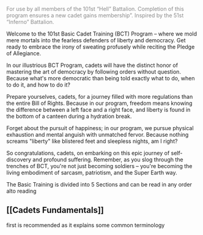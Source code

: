 <span style="color:rgb(138, 138, 138)">For use by all members of the 101st “Hell” Battalion. Completion of this program ensures a new cadet gains membership”. Inspired by the 51st “Inferno” Battalion.</span>

Welcome to the 101st Basic Cadet Training (BCT) Program – where we mold mere mortals into the fearless defenders of liberty and democracy. Get ready to embrace the irony of sweating profusely while reciting the Pledge of Allegiance.

In our illustrious BCT Program, cadets will have the distinct honor of mastering the art of democracy by following orders without question. Because what's more democratic than being told exactly what to do, when to do it, and how to do it?

Prepare yourselves, cadets, for a journey filled with more regulations than the entire Bill of Rights. Because in our program, freedom means knowing the difference between a left face and a right face, and liberty is found in the bottom of a canteen during a hydration break.

Forget about the pursuit of happiness; in our program, we pursue physical exhaustion and mental anguish with unmatched fervor. Because nothing screams "liberty" like blistered feet and sleepless nights, am I right?

So congratulations, cadets, on embarking on this epic journey of self-discovery and profound suffering. Remember, as you slog through the trenches of BCT, you're not just becoming soldiers – you're becoming the living embodiment of sarcasm, patriotism, and the Super Earth way.

The Basic Training is divided into 5 Sections and can be read in any order alto reading 
## [[Cadets Fundamentals]] 

first is recommended as it explains some common terminology